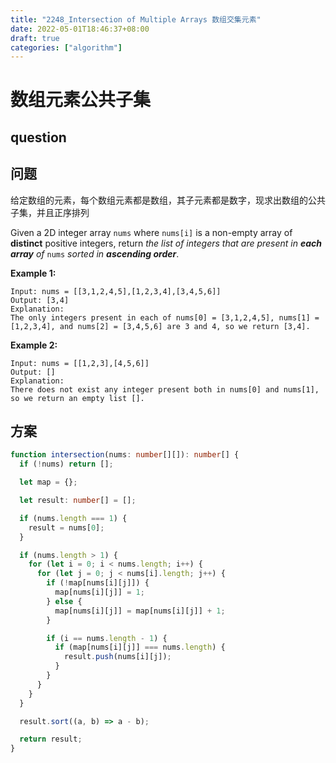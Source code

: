 ```yaml
---
title: "2248_Intersection of Multiple Arrays 数组交集元素"
date: 2022-05-01T18:46:37+08:00
draft: true
categories: ["algorithm"]
---
```


















# 数组元素公共子集



## question



## 问题

给定数组的元素，每个数组元素都是数组，其子元素都是数字，现求出数组的公共子集，并且正序排列



Given a 2D integer array `nums` where `nums[i]` is a non-empty array of **distinct** positive integers, return *the list of integers that are present in **each array** of* `nums` *sorted in **ascending order***.

 

**Example 1:**

```
Input: nums = [[3,1,2,4,5],[1,2,3,4],[3,4,5,6]]
Output: [3,4]
Explanation: 
The only integers present in each of nums[0] = [3,1,2,4,5], nums[1] = [1,2,3,4], and nums[2] = [3,4,5,6] are 3 and 4, so we return [3,4].
```

**Example 2:**

```
Input: nums = [[1,2,3],[4,5,6]]
Output: []
Explanation: 
There does not exist any integer present both in nums[0] and nums[1], so we return an empty list [].
```

 

## 方案




```typescript
function intersection(nums: number[][]): number[] {
  if (!nums) return [];

  let map = {};

  let result: number[] = [];

  if (nums.length === 1) {
    result = nums[0];
  }

  if (nums.length > 1) {
    for (let i = 0; i < nums.length; i++) {
      for (let j = 0; j < nums[i].length; j++) {
        if (!map[nums[i][j]]) {
          map[nums[i][j]] = 1;
        } else {
          map[nums[i][j]] = map[nums[i][j]] + 1;
        }

        if (i == nums.length - 1) {
          if (map[nums[i][j]] === nums.length) {
            result.push(nums[i][j]);
          }
        }
      }
    }
  }

  result.sort((a, b) => a - b);

  return result;
}
```


### 
